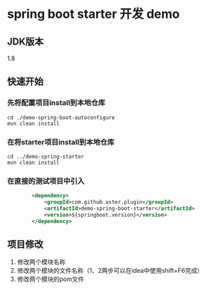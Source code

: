 # spring boot starter 开发 demo

## JDK版本
1.8
## 快速开始
### 先将配置项目install到本地仓库
```shell
cd ./demo-spring-boot-autoconfigure
mvn clean install
```
### 在将starter项目install到本地仓库
```shell
cd ../demo-spring-starter
mvn clean install
```
### 在直接的测试项目中引入
```xml
        <dependency>
            <groupId>com.github.aster.plugin</groupId>
            <artifactId>demo-spring-boot-starter</artifactId>
            <version>${springboot.version}</version>
        </dependency>
```
## 项目修改
1. 修改两个模块名称
2. 修改两个模块的文件名称（1、2两步可以在idea中使用shift+F6完成）
3. 修改两个模块的pom文件
